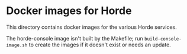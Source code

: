 # Docker images for Horde

This directory contains docker images for the various Horde services.

The horde-console image isn't built by the Makefile; run `build-console-image.sh` to create the images if it doesn't exist or needs an update.
